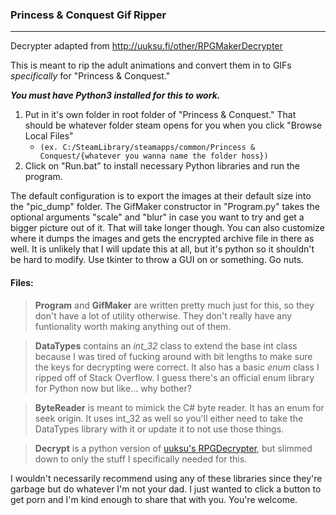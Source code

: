 ### Princess & Conquest Gif Ripper
---

Decrypter adapted from <http://uuksu.fi/other/RPGMakerDecrypter>

This is meant to rip the adult animations and convert them in to GIFs _specifically_ for "Princess & Conquest."

***You must have Python3 installed for this to work.***

1. Put in it's own folder in root folder of "Princess & Conquest." That should be whatever folder steam opens for you when you click "Browse Local Files"
    - `(ex. C:/SteamLibrary/steamapps/common/Princess & Conquest/{whatever you wanna name the folder hoss})`  
2. Click on "Run.bat" to install necessary Python libraries and run the program.

The default configuration is to export the images at their default size into the "pic_dump" folder.
The GifMaker constructor in "Program.py" takes the optional arguments "scale" and "blur" in case you want to try
and get a bigger picture out of it. That will take longer though. You can also customize where it dumps the images
and gets the encrypted archive file in there as well.
It is unlikely that I will update this at all, but it's python so it shouldn't be hard to modify. Use tkinter to
throw a GUI on or something. Go nuts.

#### Files:
>**Program** and **GifMaker** are written pretty much just for this, so they don't have a lot of utility otherwise.
>They don't really have any funtionality worth making anything out of them.

>**DataTypes** contains an *int_32* class to extend the base int class because I was tired of fucking around with bit
>lengths to make sure the keys for decrypting were correct. It also has a basic *enum* class I ripped off of
>Stack Overflow. I guess there's an official enum library for Python now but like... why bother?

>**ByteReader** is meant to mimick the C# byte reader. It has an enum for seek origin. It uses int_32 as well so
>you'll either need to take the DataTypes library with it or update it to not use those things.

>**Decrypt** is a python version of [uuksu's RPGDecrypter](http://uuksu.fi/other/RPGMakerDecrypter), but slimmed down 
>to only the stuff I specifically needed for this.

I wouldn't necessarily recommend using any of these libraries since they're garbage but do whatever I'm not your
dad. I just wanted to click a button to get porn and I'm kind enough to share that with you. You're welcome.
